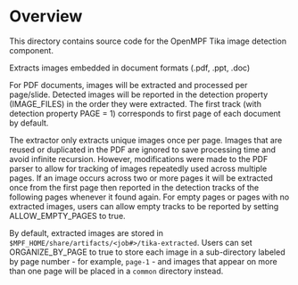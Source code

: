 # Overview

This directory contains source code for the OpenMPF Tika image detection component.

Extracts images embedded in document formats (.pdf, .ppt, .doc)

For PDF documents, images will be extracted and processed per
page/slide. Detected images will be reported in the detection property
(IMAGE_FILES) in the order they were extracted. The first track (with
detection property PAGE = 1) corresponds to first page of each document by
default.

The extractor only extracts unique images once per page.
Images that are reused or duplicated in the PDF are ignored to save processing
time and avoid infinite recursion. However, modifications were made to the PDF
parser to allow for tracking of images repeatedly used across multiple pages.
If an image occurs across two or more pages it will be extracted once from the
first page then reported in the detection tracks of the following pages whenever
it found again. For empty pages or pages with no extracted images,
users can allow empty tracks to be reported by setting ALLOW_EMPTY_PAGES to true.

By default, extracted images are stored in `$MPF_HOME/share/artifacts/<job#>/tika-extracted`.
Users can set ORGANIZE_BY_PAGE to true to store each image in a sub-directory labeled by
page number - for example, `page-1` - and images that appear on more than one page will be
placed in a `common` directory instead.
